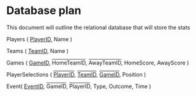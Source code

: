 # Database plan

This document will outline the relational database that will store the stats

Players (
    <u>PlayerID</u>, 
    Name
)

Teams (
    <u>TeamID</u>, 
    Name
)

Games (
    <u>GameID</u>,
    <span style="text-decoration:overline">HomeTeamID</span>,
    <span style="text-decoration:overline">AwayTeamID</span>,
    HomeScore,
    AwayScore
)

PlayerSelections (
    <u><span style="text-decoration:overline">PlayerID</span></u>,
    <u><span style="text-decoration:overline">TeamID</span></u>,
    <u><span style="text-decoration:overline">GameID</span></u>,
    Position
)

Event(
    <u>EventID</u>,
    <span style="text-decoration:overline">GameID</span>,
    <span style="text-decoration:overline">PlayerID</span>,
    Type,
    Outcome,
    Time
)
